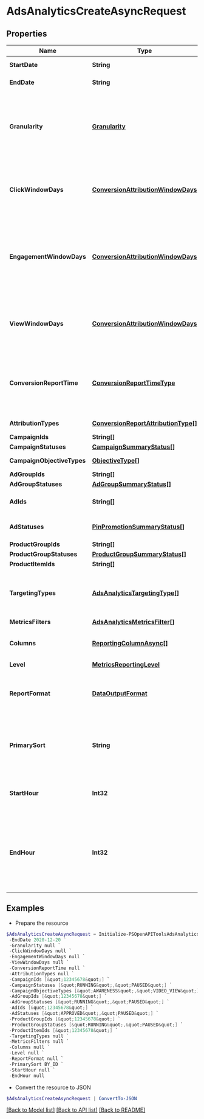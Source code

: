 # AdsAnalyticsCreateAsyncRequest
## Properties

Name | Type | Description | Notes
------------ | ------------- | ------------- | -------------
**StartDate** | **String** | Metric report start date (UTC). Format: YYYY-MM-DD | 
**EndDate** | **String** | Metric report end date (UTC). Format: YYYY-MM-DD | 
**Granularity** | [**Granularity**](Granularity.md) | TOTAL - metrics are aggregated over the specified date range.&lt;br&gt; DAY - metrics are broken down daily.&lt;br&gt; HOUR - metrics are broken down hourly.&lt;br&gt;WEEKLY - metrics are broken down weekly.&lt;br&gt;MONTHLY - metrics are broken down monthly | 
**ClickWindowDays** | [**ConversionAttributionWindowDays**](ConversionAttributionWindowDays.md) | Number of days to use as the conversion attribution window for a pin click action. Applies to Pinterest Tag conversion metrics. Prior conversion tags use their defined attribution windows. If not specified, defaults to &#x60;30&#x60; days. | [optional] [default to 30]
**EngagementWindowDays** | [**ConversionAttributionWindowDays**](ConversionAttributionWindowDays.md) | Number of days to use as the conversion attribution window for an engagement action. Engagements include saves, closeups, link clicks, and carousel card swipes. Applies to Pinterest Tag conversion metrics. Prior conversion tags use their defined attribution windows. If not specified, defaults to &#x60;30&#x60; days. | [optional] [default to 30]
**ViewWindowDays** | [**ConversionAttributionWindowDays**](ConversionAttributionWindowDays.md) | Number of days to use as the conversion attribution window for a view action. Applies to Pinterest Tag conversion metrics. Prior conversion tags use their defined attribution windows. If not specified, defaults to &#x60;1&#x60; day. | [optional] [default to 1]
**ConversionReportTime** | [**ConversionReportTimeType**](ConversionReportTimeType.md) | The date by which the conversion metrics returned from this endpoint will be reported. There are two dates associated with a conversion event: the date that the user interacted with the ad, and the date that the user completed a conversion event. | [optional] [default to "TIME_OF_AD_ACTION"]
**AttributionTypes** | [**ConversionReportAttributionType[]**](ConversionReportAttributionType.md) | List of types of attribution for the conversion report | [optional] 
**CampaignIds** | **String[]** | List of campaign ids | [optional] 
**CampaignStatuses** | [**CampaignSummaryStatus[]**](CampaignSummaryStatus.md) | List of status values for filtering | [optional] 
**CampaignObjectiveTypes** | [**ObjectiveType[]**](ObjectiveType.md) | List of values for filtering. [&quot;&quot;WEB_SESSIONS&quot;&quot;] in BETA. | [optional] 
**AdGroupIds** | **String[]** | List of ad group ids | [optional] 
**AdGroupStatuses** | [**AdGroupSummaryStatus[]**](AdGroupSummaryStatus.md) | List of values for filtering | [optional] 
**AdIds** | **String[]** | List of ad ids [This parameter is no supported for Product Item Level Reports] | [optional] 
**AdStatuses** | [**PinPromotionSummaryStatus[]**](PinPromotionSummaryStatus.md) | List of values for filtering [This parameter is not supported for Product Item Level Reports] | [optional] 
**ProductGroupIds** | **String[]** | List of product group ids | [optional] 
**ProductGroupStatuses** | [**ProductGroupSummaryStatus[]**](ProductGroupSummaryStatus.md) | List of values for filtering | [optional] 
**ProductItemIds** | **String[]** | List of product item ids | [optional] 
**TargetingTypes** | [**AdsAnalyticsTargetingType[]**](AdsAnalyticsTargetingType.md) | List of targeting types. Requires &#x60;level&#x60; to be a value ending in &#x60;_TARGETING&#x60;. [&quot;&quot;AGE_BUCKET_AND_GENDER&quot;&quot;] is in BETA and not yet available to all users. | [optional] 
**MetricsFilters** | [**AdsAnalyticsMetricsFilter[]**](AdsAnalyticsMetricsFilter.md) | List of metrics filters | [optional] 
**Columns** | [**ReportingColumnAsync[]**](ReportingColumnAsync.md) | Metric and entity columns. Pin promotion and ad related columns are not supported for the Product Item level reports. | 
**Level** | [**MetricsReportingLevel**](MetricsReportingLevel.md) | Level of the report | 
**ReportFormat** | [**DataOutputFormat**](DataOutputFormat.md) | Specification for formatting the report data. Reports in JSON will not zero-fill metrics, whereas reports in CSV will. Both report formats will omit rows where all the columns are equal to 0. | [optional] [default to "JSON"]
**PrimarySort** | **String** | Whether to first sort the report by date or by entity ID of the reporting entity level. Date will be used as the first level key for JSON reports that use BY_DATE. BY_DATE is recommended for large requests. | [optional] 
**StartHour** | **Int32** | Which hour of the start date to begin the report. The entire day will be included if no start hour is provided. Only allowed for hourly reports. | [optional] 
**EndHour** | **Int32** | Which hour of the end date to stop the report (inclusive). For example, with an end_date of &#39;2020-01-01&#39; and end_hour of &#39;15&#39;, the report will contain metrics up to &#39;2020-01-01 14:59:59&#39;. The entire day will be included if no end hour is provided. Only allowed for hourly reports. | [optional] 

## Examples

- Prepare the resource
```powershell
$AdsAnalyticsCreateAsyncRequest = Initialize-PSOpenAPIToolsAdsAnalyticsCreateAsyncRequest  -StartDate 2020-12-20 `
 -EndDate 2020-12-20 `
 -Granularity null `
 -ClickWindowDays null `
 -EngagementWindowDays null `
 -ViewWindowDays null `
 -ConversionReportTime null `
 -AttributionTypes null `
 -CampaignIds [&quot;12345678&quot;] `
 -CampaignStatuses [&quot;RUNNING&quot;,&quot;PAUSED&quot;] `
 -CampaignObjectiveTypes [&quot;AWARENESS&quot;,&quot;VIDEO_VIEW&quot;] `
 -AdGroupIds [&quot;12345678&quot;] `
 -AdGroupStatuses [&quot;RUNNING&quot;,&quot;PAUSED&quot;] `
 -AdIds [&quot;12345678&quot;] `
 -AdStatuses [&quot;APPROVED&quot;,&quot;PAUSED&quot;] `
 -ProductGroupIds [&quot;12345678&quot;] `
 -ProductGroupStatuses [&quot;RUNNING&quot;,&quot;PAUSED&quot;] `
 -ProductItemIds [&quot;12345678&quot;] `
 -TargetingTypes null `
 -MetricsFilters null `
 -Columns null `
 -Level null `
 -ReportFormat null `
 -PrimarySort BY_ID `
 -StartHour null `
 -EndHour null
```

- Convert the resource to JSON
```powershell
$AdsAnalyticsCreateAsyncRequest | ConvertTo-JSON
```

[[Back to Model list]](../README.md#documentation-for-models) [[Back to API list]](../README.md#documentation-for-api-endpoints) [[Back to README]](../README.md)

